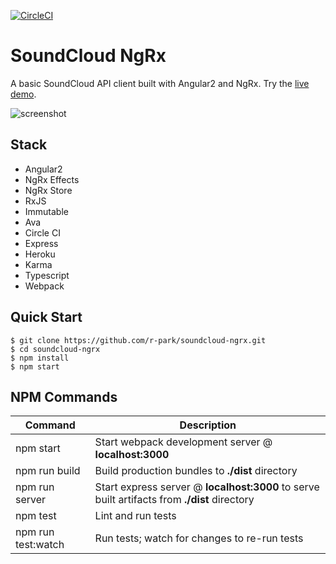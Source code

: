 [![CircleCI](https://circleci.com/gh/r-park/soundcloud-ngrx.svg?style=shield&circle-token=1a1c9e0d11ebc084768c68fa31349e93f48634e6)](https://circleci.com/gh/r-park/soundcloud-ngrx)


# SoundCloud NgRx

A basic SoundCloud API client built with Angular2 and NgRx. Try the [live demo](https://soundcloud-ngrx.herokuapp.com).

![screenshot](http://i.imgur.com/A1Vlpi2.png)


Stack
-----

- Angular2
- NgRx Effects
- NgRx Store
- RxJS
- Immutable
- Ava
- Circle CI
- Express
- Heroku
- Karma
- Typescript
- Webpack


Quick Start
-----------

```shell
$ git clone https://github.com/r-park/soundcloud-ngrx.git
$ cd soundcloud-ngrx
$ npm install
$ npm start
```


NPM Commands
------------

|Command|Description|
|---|---|
|npm start|Start webpack development server @ **localhost:3000**|
|npm run build|Build production bundles to **./dist** directory|
|npm run server|Start express server @ **localhost:3000** to serve built artifacts from **./dist** directory|
|npm test|Lint and run tests|
|npm run test:watch|Run tests; watch for changes to re-run tests|

